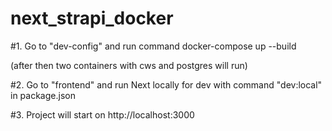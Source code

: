 # next_strapi_docker

#1. Go to "dev-config" and run command docker-compose up --build

(after then two containers with cws and postgres will run)

#2. Go to "frontend" and run Next locally for dev with command "dev:local" in package.json

#3. Project will start on http://localhost:3000



